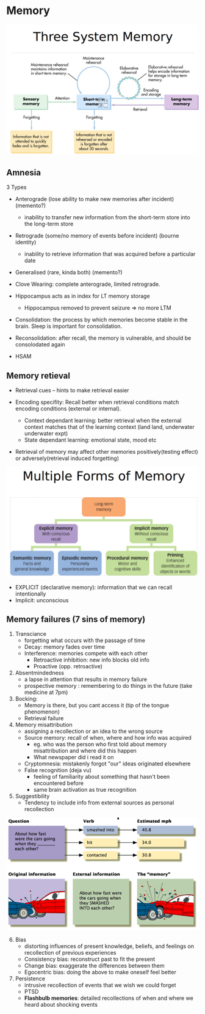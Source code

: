 # Memory

![image-20221016120732786](./images/image-20221016120732786.png)

## Amnesia

3 Types

- Anterograde (lose ability to make new memories after incident) (memento?)
  - inability to transfer new information from the short-term store into the long-term store
- Retrograde (some/no memory of events before incident) (bourne identity)
  - inability to retrieve information that was acquired before a particular date
- Generalised (rare, kinda both) (memento?)



- Clove Wearing: complete anterograde, limited retrograde.

- Hippocampus acts as in index for LT memory storage

  - Hippocampus removed to prevent seizure => no more LTM

  

- Consolidation: the process by which memories become stable in the brain. Sleep is important for consolidation.
- Reconsolidation: after recall, the memory is vulnerable, and should be consolodated again



- HSAM



## Memory retieval

- Retrieval cues – hints to make retrieval easier

- Encoding specifity: Recall better when retrieval conditions match encoding conditions (external or internal).
  - Context dependant learning: better retrieval when the external context matches that of the learning context (land land, underwater underwater expt)
  - State dependant learning: emotional state, mood etc
- Retrieval of memory may affect other memories positively(testing effect) or adversely(retrieval induced forgetting)

![image-20221016120738609](./images/image-20221016120738609.png)

- EXPLICIT (declarative memory): information that we can recall intentionally
- Implicit: unconscious

## Memory failures (7 sins of memory)

1.  Transciance
    - forgetting what occurs with the passage of time
    - Decay: memory fades over time
    - Interference: memories compete with each other
      - Retroactive inhibition: new info blocks old info
      - Proactive (opp. retroactive)
2.  Absentmindedness
    - a lapse in attention that results in memory failure
    - prospective memory : remembering to do things in the future (take medicine at 7pm)
3.  Bocking: 
    - Memory is there, but you cant access it (tip of the tongue phenomenon)
    - Retrieval failure
4.  Memory misattribution
    - assigning a recollection or an idea to the wrong source
    - Source memory: recall of when, where and how info was acquired
      - eg. who was the person who first told about memory misattribution and where did this happen
      - What newspaper did i read it on
    - Cryptomnesia: mistakenly forgot "our" ideas originated elsewhere
    - False recognition (deja vu)
      - feeling of familiarity about something that hasn't been encountered before 
      - same brain activation as true recognition
5.  Suggestibility
    - Tendency to include info from external sources as personal recollection

![image-20221016120746465](./images/image-20221016120746465.png)

6. Bias
   - distorting influences of present knowledge, beliefs, and feelings on recollection of previous experiences
   - Consistency bias: reconstruct past to fit the present
   - Change bias: exaggerate the differences between them
   - Egocentric bias: doing the above to make oneself feel better
7. Persistence
   - intrusive recollection of events that we wish we could forget
   - PTSD
   - **Flashbulb memories**: detailed recollections of when and where we heard about shocking events